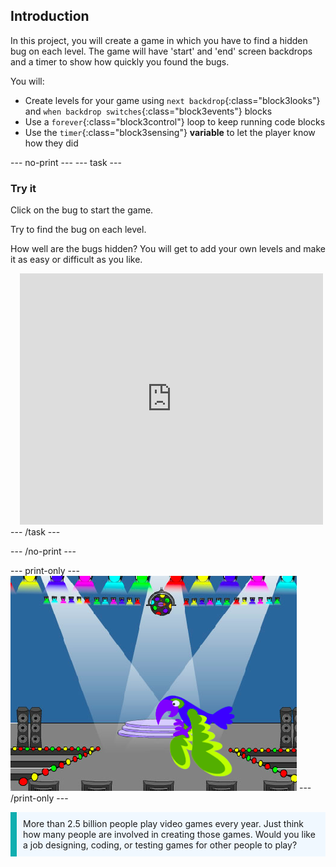 ## Introduction

In this project, you will create a game in which you have to find a hidden bug on each level. The game will have 'start' and 'end' screen backdrops and a timer to show how quickly you found the bugs. 

You will:
+ Create levels for your game using `next backdrop`{:class="block3looks"} and `when backdrop switches`{:class="block3events"} blocks
+ Use a `forever`{:class="block3control"} loop to keep running code blocks
+ Use the `timer`{:class="block3sensing"} **variable** to let the player know how they did

--- no-print ---
--- task --- 
### Try it
<div style="display: flex; flex-wrap: wrap">
<div style="flex-basis: 200px; flex-grow: 1">  
Click on the bug to start the game.

Try to find the bug on each level.

How well are the bugs hidden? You will get to add your own levels and make it as easy or difficult as you like.

</div>
<div class="scratch-preview" style="margin-left: 15px;">
  <iframe allowtransparency="true" width="485" height="402" src="https://scratch.mit.edu/projects/embed/486719939/?autostart=false" frameborder="0"></iframe>
</div>
</div>
--- /task ---

--- /no-print ---

--- print-only ---
![The completed project.](images/showcase_static.png)
--- /print-only ---

<p style="border-left: solid; border-width:10px; border-color: #0faeb0; background-color: aliceblue; padding: 10px;">
More than 2.5 billion people play video games every year. Just think how many people are involved in creating those games. Would you like a job designing, coding, or testing games for other people to play? 
</p>
